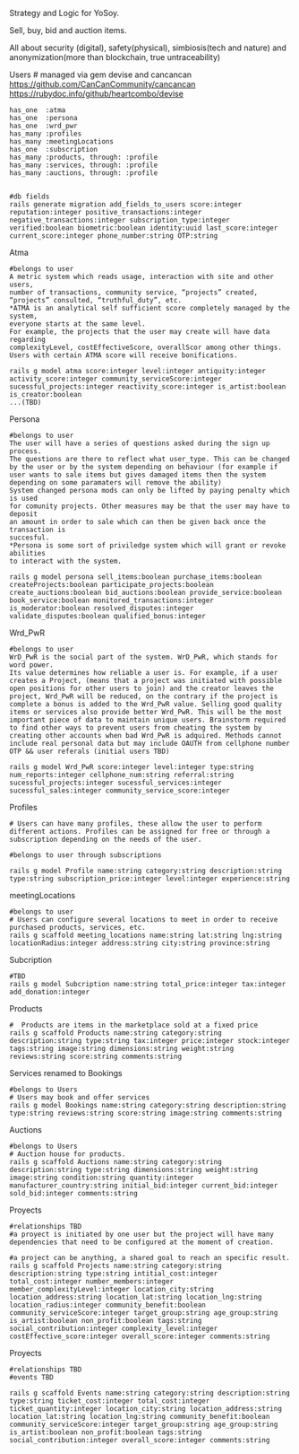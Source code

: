 Strategy and Logic for YoSoy. 

Sell, buy, bid and auction items. 

All about security (digital), safety(physical), simbiosis(tech and nature) and anonymization(more than blockchain, true untraceability)


Users
    # managed via gem devise and cancancan
    https://github.com/CanCanCommunity/cancancan
    https://rubydoc.info/github/heartcombo/devise

    has_one  :atma
    has_one  :persona
    has_one  :wrd_pwr
    has_many :profiles
    has_many :meetingLocations
    has_one  :subscription
    has_many :products, through: :profile
    has_many :services, through: :profile
    has_many :auctions, through: :profile

    
    #db fields
    rails generate migration add_fields_to_users score:integer reputation:integer positive_transactions:integer negative_transactions:integer subscription_type:integer verified:boolean biometric:boolean identity:uuid last_score:integer current_score:integer phone_number:string OTP:string

Atma

    #belongs to user
    A metric system which reads usage, interaction with site and other users,
    number of transactions, community service, “projects” created,
    “projects” consulted, “truthful_duty”, etc.
    *ATMA is an analytical self sufficient score completely managed by the system,
    everyone starts at the same level. 
    For example, the projects that the user may create will have data regarding 
    complexityLevel, costEffectiveScore, overallScor among other things. 
    Users with certain ATMA score will receive bonifications.

    rails g model atma score:integer level:integer antiquity:integer activity_score:integer community_serviceScore:integer sucessful_projects:integer reactivity_score:integer is_artist:boolean is_creator:boolean 
    ...(TBD)

Persona

    #belongs to user
    The user will have a series of questions asked during the sign up process.
    The questions are there to reflect what user_type. This can be changed by the user or by the system depending on behaviour (for example if user wants to sale items but gives damaged items then the system depending on some paramaters will remove the ability) 
    System changed persona mods can only be lifted by paying penalty which is used
    for comunity projects. Other measures may be that the user may have to deposit
    an amount in order to sale which can then be given back once the transaction is
    succesful.
    *Persona is some sort of priviledge system which will grant or revoke abilities
    to interact with the system. 

    rails g model persona sell_items:boolean purchase_items:boolean createProjects:boolean participate_projects:boolean create_auctions:boolean bid_auctions:boolean provide_service:boolean book_service:boolean monitored_transactions:integer is_moderator:boolean resolved_disputes:integer validate_disputes:boolean qualified_bonus:integer


Wrd_PwR

    #belongs to user
    WrD_PwR is the social part of the system. WrD_PwR, which stands for word power. 
    Its value determines how reliable a user is. For example, if a user creates a Project, (means that a project was initiated with possible open positions for other users to join) and the creator leaves the project, Wrd_PwR will be reduced, on the contrary if the project is complete a bonus is added to the Wrd_PwR value. Selling good quality items or services also provide better Wrd_PwR. This will be the most important piece of data to maintain unique users. Brainstorm required to find other ways to prevent users from cheating the system by creating other accounts when bad Wrd_PwR is adquired. Methods cannot include real personal data but may include OAUTH from cellphone number OTP && user referals (initial users TBD) 

    rails g model Wrd_PwR score:integer level:integer type:string num_reports:integer cellphone_num:string referral:string sucessful_projects:integer sucessful_services:integer sucessful_sales:integer community_service_score:integer

Profiles

    # Users can have many profiles, these allow the user to perform different actions. Profiles can be assigned for free or through a subscription depending on the needs of the user. 

    #belongs to user through subscriptions
    
    rails g model Profile name:string category:string description:string type:string subscription_price:integer level:integer experience:string 

meetingLocations

    #belongs to user
    # Users can configure several locations to meet in order to receive purchased products, services, etc.
    rails g scaffold meeting_locations name:string lat:string lng:string locationRadius:integer address:string city:string province:string 

Subcription

    #TBD
    rails g model Subcription name:string total_price:integer tax:integer add_donation:integer

Products

    #  Products are items in the marketplace sold at a fixed price
    rails g scaffold Products name:string category:string description:string type:string tax:integer price:integer stock:integer tags:string image:string dimensions:string weight:string reviews:string score:string comments:string 

Services renamed to Bookings

    #belongs to Users 
    # Users may book and offer services
    rails g model Bookings name:string category:string description:string type:string reviews:string score:string image:string comments:string

Auctions

    #belongs to Users
    # Auction house for products.
    rails g scaffold Auctions name:string category:string description:string type:string dimensions:string weight:string image:string condition:string quantity:integer manufacturer_country:string initial_bid:integer current_bid:integer sold_bid:integer comments:string


Proyects

    #relationships TBD
    #a proyect is initiated by one user but the project will have many dependencies that need to be configured at the moment of creation. 

    #a project can be anything, a shared goal to reach an specific result.
    rails g scaffold Projects name:string category:string description:string type:string intitial_cost:integer total_cost:integer number_members:integer member_complexityLevel:integer location_city:string location_address:string location_lat:string location_lng:string location_radius:integer community_benefit:boolean community_serviceScore:integer target_group:string age_group:string is_artist:boolean non_profit:boolean tags:string social_contribution:integer complexity_level:integer costEffective_score:integer overall_score:integer comments:string

Proyects

    #relationships TBD
    #events TBD

    rails g scaffold Events name:string category:string description:string type:string ticket_cost:integer total_cost:integer ticket_quantity:integer location_city:string location_address:string location_lat:string location_lng:string community_benefit:boolean community_serviceScore:integer target_group:string age_group:string is_artist:boolean non_profit:boolean tags:string social_contribution:integer overall_score:integer comments:string
    


